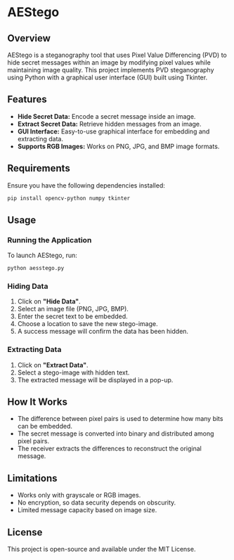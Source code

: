 # AEStego

## Overview
AEStego is a steganography tool that uses Pixel Value Differencing (PVD) to hide secret messages within an image by modifying pixel values while maintaining image quality. This project implements PVD steganography using Python with a graphical user interface (GUI) built using Tkinter.

## Features
- **Hide Secret Data:** Encode a secret message inside an image.
- **Extract Secret Data:** Retrieve hidden messages from an image.
- **GUI Interface:** Easy-to-use graphical interface for embedding and extracting data.
- **Supports RGB Images:** Works on PNG, JPG, and BMP image formats.

## Requirements
Ensure you have the following dependencies installed:
```sh
pip install opencv-python numpy tkinter
```

## Usage

### Running the Application
To launch AEStego, run:
```sh
python aesstego.py
```

### Hiding Data
1. Click on **"Hide Data"**.
2. Select an image file (PNG, JPG, BMP).
3. Enter the secret text to be embedded.
4. Choose a location to save the new stego-image.
5. A success message will confirm the data has been hidden.

### Extracting Data
1. Click on **"Extract Data"**.
2. Select a stego-image with hidden text.
3. The extracted message will be displayed in a pop-up.

## How It Works
- The difference between pixel pairs is used to determine how many bits can be embedded.
- The secret message is converted into binary and distributed among pixel pairs.
- The receiver extracts the differences to reconstruct the original message.

## Limitations
- Works only with grayscale or RGB images.
- No encryption, so data security depends on obscurity.
- Limited message capacity based on image size.

## License
This project is open-source and available under the MIT License.

